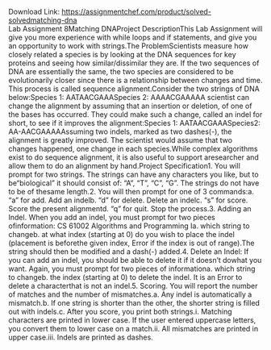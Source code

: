 Download Link: https://assignmentchef.com/product/solved-solvedmatching-dna
<br>
Lab Assignment 8Matching DNAProject DescriptionThis Lab Assignment will give you more experience with while loops and if statements, and give you an opportunity to work with strings.The ProblemScientists measure how closely related a species is by looking at the DNA sequences for key proteins and seeing how similar/dissimilar they are. If the two sequences of DNA are essentially the same, the two species are considered to be evolutionarily closer since there is a relationship between changes and time. This process is called sequence alignment.Consider the two strings of DNA below:Species 1: AATAACGAAASpecies 2: AAAACGAAAAA scientist can change the alignment by assuming that an insertion or deletion, of one of the bases has occurred. They could make such a change, called an indel for short, to see if it improves the alignment:Species 1: AATAACGAAASpecies2: AA-AACGAAAAAssuming two indels, marked as two dashes(-), the alignment is greatly improved. The scientist would assume that two changes happened, one change in each species.While complex algorithms exist to do sequence alignment, it is also useful to support aresearcher and allow them to do an alignment by hand.Project Specification1. You will prompt for two strings. The strings can have any characters you like, but to be“biological” it should consist of: “A”, “T”, “C”, “G”. The strings do not have to be of thesame length.2. You will then prompt for one of 3 commands:a. “a” for add. Add an indelb. “d” for delete. Delete an indelc. “s” for score. Score the present alignmentd. “q” for quit. Stop the process.3. Adding an Indel. When you add an indel, you must prompt for two pieces ofinformation: CS 61002 Algorithms and Programming Ia. which string to changeb. at what index (starting at 0) do you wish to place the indel (placement is beforethe given index, Error if the index is out of range).The string should then be modified and a dash(-) added.4. Delete an Indel: If you can add an indel, you should be able to delete it if it doesn’t dowhat you want. Again, you must prompt for two pieces of informationa. which string to changeb. the index (starting at 0) to delete the indel. It is an Error to delete a characterthat is not an indel.5. Scoring. You will report the number of matches and the number of mismatches.a. Any indel is automatically a mismatch.b. If one string is shorter than the other, the shorter string is filled out with indels.c. After you score, you print both strings.i. Matching characters are printed in lower case. If the user entered uppercase letters, you convert them to lower case on a match.ii. All mismatches are printed in upper case.iii. Indels are printed as dashes.